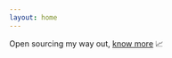 ```yaml
---
layout: home
---
```


Open sourcing my way out, [know more](./about) 📈
<!--🦋 Open sourcing my way out, [know more](./about). 📈-->
